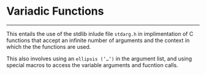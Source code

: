 # Variadic Functions
---

This entails the use of the stdlib inlude file ```stdarg.h``` in implimentation of C functions that accept an infinite number of arguments and the context in which the the functions are used.

This also involves using an ```ellipsis (‘…’)``` in the argument list, and using special macros to access the variable arguments and fucntion calls.
